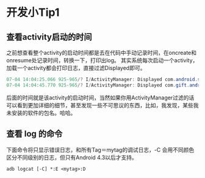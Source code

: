 # 开发小Tip1

## 查看activity启动的时间

之前想查看整个activity的启动时间都是去在代码中手动记录时间，在oncreate和onresume处记录时间，转换一下，打印出log。
其实系统每次启动一个activity，加载一个activity都会打印日志，直接过滤Displayed即可。

```java
07-04 14:04:25.066 925-965/? I/ActivityManager: Displayed com.android.settings/.applications.InstalledAppDetails: +1s57ms
07-04 14:04:45.770 925-965/? I/ActivityManager: Displayed com.gift.android/.activity.MainActivity: +1s806ms
```
后面的时间就是该activity的启动时间，当然如果你用ActivityManager过滤的话可以看到更加详细的细节，甚至发现一些不可思议的东西，比如，我发现，某些我未安装的软件的包名。哈哈。


## 查看 log 的命令

下面命令将只显示错误日志，和所有Tag＝mytag的调试日志，-C 会用不同颜色区分不同级别的日志，但只有Android 4.3以后才支持。


 ` adb logcat [-C] *:E <mytag>:D `


